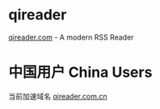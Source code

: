 # qireader
[qireader.com](https://www.qireader.com) - A modern RSS Reader

# 中国用户 China Users

当前加速域名 [qireader.com.cn](https://www.qireader.com.cn)
